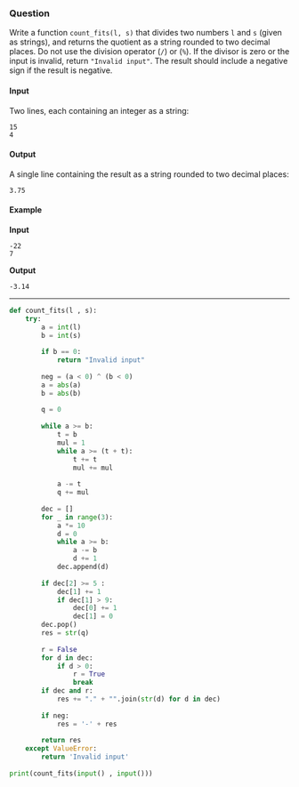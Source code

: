 ### Question

Write a function `count_fits(l, s)` that divides two numbers `l` and `s` (given as strings), and returns the quotient as a string rounded to two decimal places. Do not use the division operator (`/`) or (`%`). If the divisor is zero or the input is invalid, return `"Invalid input"`. The result should include a negative sign if the result is negative.

#### Input

Two lines, each containing an integer as a string:
```
15
4
```

#### Output

A single line containing the result as a string rounded to two decimal places:
```
3.75
```

#### Example

**Input**
```
-22
7
```

**Output**
```
-3.14
```

---

```python
def count_fits(l , s):
    try:
        a = int(l)
        b = int(s)
        
        if b == 0:
            return "Invalid input"
            
        neg = (a < 0) ^ (b < 0)
        a = abs(a)
        b = abs(b)
        
        q = 0
        
        while a >= b:
            t = b
            mul = 1
            while a >= (t + t):
                t += t
                mul += mul
                
            a -= t
            q += mul
            
        dec = []
        for _ in range(3):
            a *= 10
            d = 0
            while a >= b:
                a -= b
                d += 1
            dec.append(d)
            
        if dec[2] >= 5 :
            dec[1] += 1
            if dec[1] > 9:
                dec[0] += 1
                dec[1] = 0
        dec.pop()
        res = str(q)
        
        r = False
        for d in dec:
            if d > 0:
                r = True
                break
        if dec and r:
            res += "." + "".join(str(d) for d in dec)
        
        if neg:
            res = '-' + res
        
        return res
    except ValueError:
        return 'Invalid input'
        
print(count_fits(input() , input()))
```
